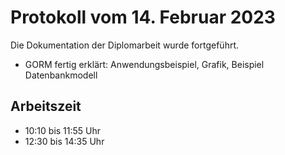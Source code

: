 # Protokoll vom 14. Februar 2023 

Die Dokumentation der Diplomarbeit wurde fortgeführt. 
- GORM fertig erklärt: Anwendungsbeispiel, Grafik, Beispiel Datenbankmodell 

## Arbeitszeit
<!-- { "progress": true, "date": ["23/02/14"] } -->
- 10:10 bis 11:55 Uhr
- 12:30 bis 14:35 Uhr
<!-- { "progress": false } -->
